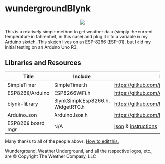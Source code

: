 # wundergroundBlynk
<p align="center"><img src="http://i.imgur.com/KREKJJI.png"/></p>
This is a relatively simple method to get weather data (simply the current temperature in fahrenheit, in this case) and plug it into a variable in my Arduino sketch. This sketch lives on an ESP-8266 (ESP-01), but I did my initial testing on an Arduino Uno R3.

## Libraries and Resources

Title | Include | Link
------|---------|------
SimpleTimer | SimpleTimer.h | https://github.com/jfturcot/SimpleTimer
ESP8266/Arduino | ESP8266WiFi.h | https://github.com/esp8266/Arduino
blynk-library | BlynkSimpleEsp8266.h, WidgetRTC.h | https://github.com/blynkkk/blynk-library
ArduinoJson | ArduinoJson.h | https://github.com/bblanchon/ArduinoJson
ESP8266 board mgr | N/A | [json](http://arduino.esp8266.com/stable/package_esp8266com_index.json) & [instructions](https://github.com/esp8266/Arduino#installing-with-boards-manager)

Many thanks to all of the people above. [How to edit this.](https://guides.github.com/features/mastering-markdown/)

Wunderground, Weather Underground, and all the respective logos, etc., are © Copyright The Weather Company, LLC
